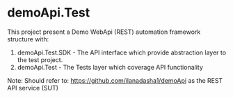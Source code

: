 # demoApi.Test
This project present a Demo WebApi (REST) automation framework structure with:
1. demoApi.Test.SDK - The API interface which provide abstraction layer to the test project.
2. demoApi.Test - The Tests layer which coverage API functionality

Note: Should refer to: https://github.com/ilanadasha1/demoApi as the REST API service (SUT)
